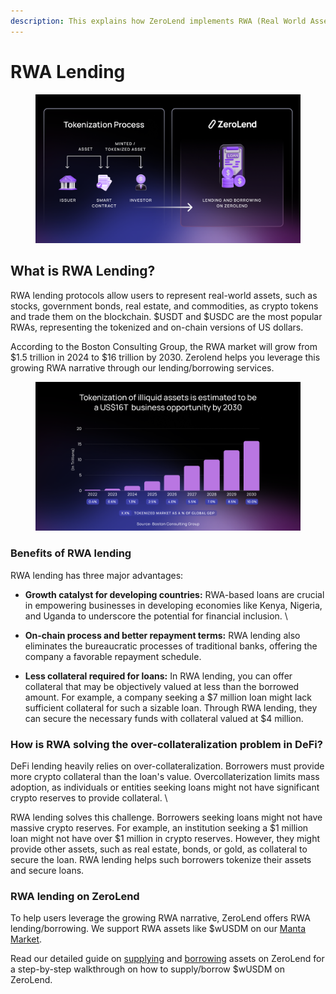 ```yaml
---
description: This explains how ZeroLend implements RWA (Real World Asset) lending
---
```


# RWA Lending

<figure><img src="../.gitbook/assets/ZL Doc - Tokenization process.png" alt=""><figcaption></figcaption></figure>

## What is RWA Lending?

RWA lending protocols allow users to represent real-world assets, such as stocks, government bonds, real estate, and commodities, as crypto tokens and trade them on the blockchain. $USDT and $USDC are the most popular RWAs, representing the tokenized and on-chain versions of US dollars.

According to the Boston Consulting Group, the RWA market will grow from $1.5 trillion in 2024 to $16 trillion by 2030. Zerolend helps you leverage this growing RWA narrative through our lending/borrowing services.&#x20;

<figure><img src="../.gitbook/assets/ZL Doc - Tokenization of illiquid assets.png" alt=""><figcaption></figcaption></figure>

### Benefits of RWA lending&#x20;

RWA lending has three major advantages:

* **Growth catalyst for developing countries:** RWA-based loans are crucial in empowering businesses in developing economies like Kenya, Nigeria, and Uganda to underscore the potential for financial inclusion. \

* **On-chain process and better repayment terms:** RWA lending also eliminates the bureaucratic processes of traditional banks, offering the company a favorable repayment schedule.&#x20;
* **Less collateral required for loans:** In RWA lending, you can offer collateral that may be objectively valued at less than the borrowed amount. For example, a company seeking a $7 million loan might lack sufficient collateral for such a sizable loan. Through RWA lending, they can secure the necessary funds with collateral valued at $4 million.&#x20;

### How is RWA solving the over-collateralization problem in DeFi?  &#x20;

DeFi lending heavily relies on over-collateralization. Borrowers must provide more crypto collateral than the loan's value. Overcollaterization limits mass adoption, as individuals or entities seeking loans might not have significant crypto reserves to provide collateral. \


RWA lending solves this challenge. Borrowers seeking loans might not have massive crypto reserves. For example, an institution seeking a $1 million loan might not have over $1 million in crypto reserves. However, they might provide other assets, such as real estate, bonds, or gold, as collateral to secure the loan. RWA lending helps such borrowers tokenize their assets and secure loans.&#x20;

### RWA lending on ZeroLend

To help users leverage the growing RWA narrative, ZeroLend offers RWA lending/borrowing. We support RWA assets like $wUSDM on our [Manta Market](https://app.zerolend.xyz/?marketName=proto\_manta\_v3).&#x20;

Read our detailed guide on [supplying](https://docs.zerolend.xyz/tutorials/how-to-supply-on-zerolend) and [borrowing](https://docs.zerolend.xyz/tutorials/how-to-supply-on-zerolend) assets on ZeroLend for a step-by-step walkthrough on how to supply/borrow $wUSDM on ZeroLend.&#x20;
